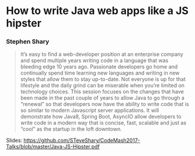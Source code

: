 # How to write Java web apps like a JS hipster
### Stephen Shary
> It’s easy to find a web-developer position at an enterprise company and spend multiple years writing code in a language that was bleeding edge 10 years ago. Passionate developers go home and continually spend time learning new languages and writing in new styles that allow them to stay up-to-date. Not everyone is up for that lifestyle and the daily grind can be miserable when you’re limited on technology choices. This session focuses on the changes that have been made in the past couple of years to allow Java to go through a “renewal” so that developers now have the ability to write code that is so similar to modern Javascript server applications. It will demonstrate how Java8, Spring Boot, AsyncIO allow developers to write code in a modern way that is concise, fast, scalable and just as “cool” as the startup in the loft downtown.

Slides: https://github.com/STeveShary/CodeMash2017-Talks/blob/master/Java-JS-Hipster.pdf
